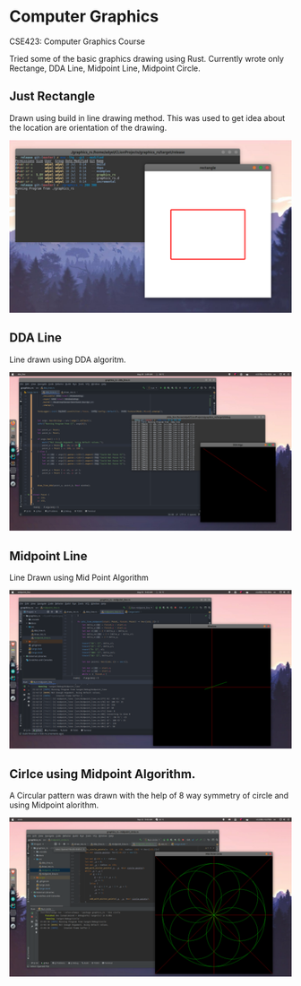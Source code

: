 # Computer Graphics
CSE423: Computer Graphics Course


Tried some of the basic graphics drawing using Rust. Currently wrote only Rectange, DDA Line, Midpoint Line, Midpoint Circle.

## Just Rectangle

Drawn using build in line drawing method. This was used to get idea about the location are orientation of the drawing.

![Simple Rectangle](./docs/images/demo_01.png)

## DDA Line

Line drawn using DDA algoritm.

![DDA Line](./docs/images/dda_line_01.png)

## Midpoint Line

Line Drawn using Mid Point Algorithm

![Midpoint Line](./docs/images/midpoint_line_01.png)

## Cirlce using Midpoint Algorithm.

A Circular pattern was drawn with the help of 8 way symmetry of circle and using Midpoint alorithm.

![Midpoint Circle](./docs/images/midpoint_circle_01.png)